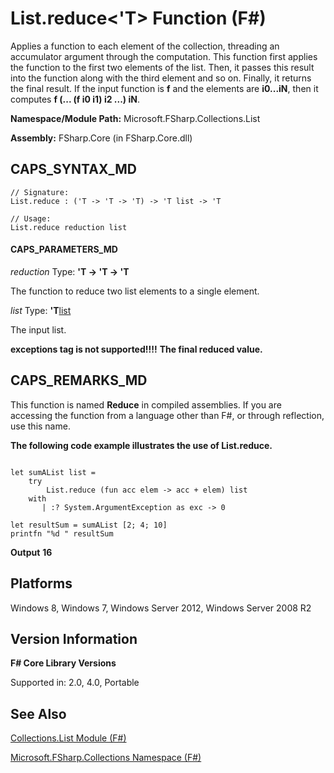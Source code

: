 # List.reduce<'T> Function (F#)

Applies a function to each element of the collection, threading an accumulator argument through the computation. This function first applies the function to the first two elements of the list. Then, it passes this result into the function along with the third element and so on. Finally, it returns the final result. If the input function is **f** and the elements are **i0...iN**, then it computes **f (... (f i0 i1) i2 ...) iN**.

**Namespace/Module Path:** Microsoft.FSharp.Collections.List

**Assembly:** FSharp.Core (in FSharp.Core.dll)


## CAPS_SYNTAX_MD

```
// Signature:
List.reduce : ('T -> 'T -> 'T) -> 'T list -> 'T

// Usage:
List.reduce reduction list
```

#### CAPS_PARAMETERS_MD
*reduction*
Type: **'T -&gt; 'T -&gt; 'T**


The function to reduce two list elements to a single element.


*list*
Type: **'T**[list](http://msdn.microsoft.com/en-us/library/c627b668-477b-4409-91ed-06d7f1b3e4a7)


The input list.



**exceptions tag is not supported!!!!**
**The final reduced value.**
## CAPS_REMARKS_MD
This function is named **Reduce** in compiled assemblies. If you are accessing the function from a language other than F#, or through reflection, use this name.

**The following code example illustrates the use of List.reduce.**
```

let sumAList list =
    try
        List.reduce (fun acc elem -> acc + elem) list
    with
       | :? System.ArgumentException as exc -> 0

let resultSum = sumAList [2; 4; 10]
printfn "%d " resultSum
```

**Output**
**16**
## Platforms
Windows 8, Windows 7, Windows Server 2012, Windows Server 2008 R2


## Version Information
**F# Core Library Versions**

Supported in: 2.0, 4.0, Portable




## See Also
[Collections.List Module &#40;F&#35;&#41;](Collections.List+Module+%28F%23%29.md)

[Microsoft.FSharp.Collections Namespace &#40;F&#35;&#41;](Microsoft.FSharp.Collections+Namespace+%28F%23%29.md)

